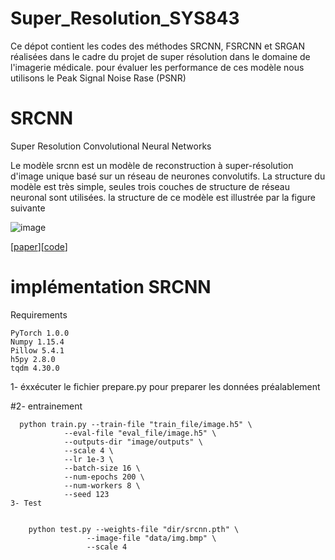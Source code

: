# Super_Resolution_SYS843

Ce dépot contient les codes des méthodes SRCNN, FSRCNN et SRGAN réalisées dans le cadre du projet de super résolution dans le domaine de l'imagerie médicale. 
pour évaluer les performance de ces modèle nous utilisons le Peak Signal Noise Rase (PSNR)


 # SRCNN 
 
 Super Resolution Convolutional Neural Networks
 
 Le modèle srcnn est un modèle de reconstruction à super-résolution d'image unique basé sur un réseau de neurones convolutifs. La structure du modèle est très simple, 
 seules trois couches de structure de réseau neuronal sont utilisées. la structure de ce modèle est illustrée par la figure suivante 
 
 ![image](https://user-images.githubusercontent.com/96759281/147539837-a1143e0d-6712-4e0d-9304-2566f4b5f51c.png)

[[paper](https://arxiv.org/pdf/1501.00092.pdf)][[code](https://github.com/yjn870/SRCNN-pytorch)]

 # implémentation SRCNN
 
 Requirements

    PyTorch 1.0.0
    Numpy 1.15.4
    Pillow 5.4.1
    h5py 2.8.0
    tqdm 4.30.0
    
   1- éxxécuter le fichier prepare.py pour preparer les données préalablement
   
  #2- entrainement 
  
      python train.py --train-file "train_file/image.h5" \
                --eval-file "eval_file/image.h5" \
                --outputs-dir "image/outputs" \
                --scale 4 \
                --lr 1e-3 \
                --batch-size 16 \
                --num-epochs 200 \
                --num-workers 8 \
                --seed 123    
    3- Test 
   
   
        python test.py --weights-file "dir/srcnn.pth" \
                     --image-file "data/img.bmp" \
                     --scale 4
